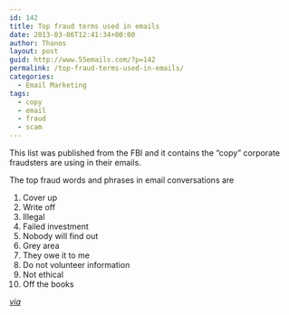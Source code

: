 ```yaml
---
id: 142
title: Top fraud terms used in emails
date: 2013-03-06T12:41:34+00:00
author: Thanos
layout: post
guid: http://www.55emails.com/?p=142
permalink: /top-fraud-terms-used-in-emails/
categories:
  - Email Marketing
tags:
  - copy
  - email
  - fraud
  - scam
---
```

This list was published from the FBI and it contains the &#8220;copy&#8221; corporate fraudsters are using in their emails.

The top fraud words and phrases in email conversations are

  1. Cover up
  2. Write off
  3. Illegal
  4. Failed investment
  5. Nobody will find out
  6. Grey area
  7. They owe it to me
  8. Do not volunteer information
  9. Not ethical
 10. Off the books

_<a href="http://www.computerworlduk.com/news/security/3418844/top-email-terms-used-by-corporate-fraudsters-published-by-fbi/" target="_blank">via</a>_